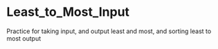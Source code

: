 # Least_to_Most_Input
Practice for taking input, and output least and most, and sorting least to most output 
